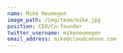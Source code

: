 ```yaml
---
name: Mike Neumegen
image_path: /img/team/mike.jpg
position: CEO/Co-founder
twitter_username: mikeneumegen
email_address: mike@cloudcannon.com
---
```

